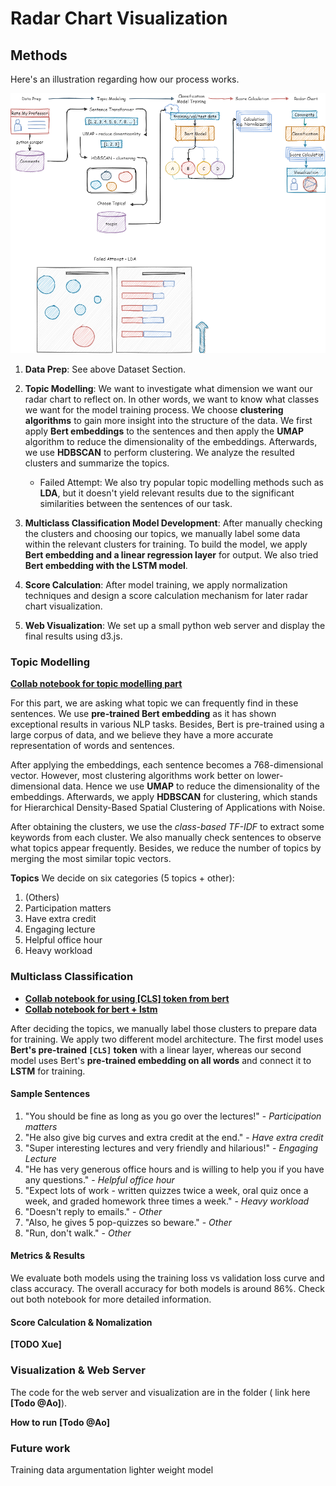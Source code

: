 # Radar Chart Visualization

## Methods

Here's an illustration regarding how our process works.

![img](./workflow-sketch.png)

1. **Data Prep**:
    See above Dataset Section.

2. **Topic Modelling**:
    We want to investigate what dimension we want our radar chart to reflect on. In other words, we want to know what classes we want for the model training process. We choose **clustering algorithms** to gain more insight into the structure of the data. We first apply **Bert embeddings** to the sentences and then apply the **UMAP** algorithm to reduce the dimensionality of the embeddings. Afterwards, we use **HDBSCAN** to perform clustering. We analyze the resulted clusters and summarize the topics.
   - Failed Attempt: We also try popular topic modelling methods such as **LDA**, but it doesn't yield relevant results due to the significant similarities between the sentences of our task.

3. **Multiclass Classification Model Development**:
   After manually checking the clusters and choosing our topics, we manually label some data within the relevant clusters for training. To build the model, we apply **Bert embedding and a linear regression layer** for output. We also tried **Bert embedding with the LSTM model**.

4. **Score Calculation**:
   After model training, we apply normalization techniques and design a score calculation mechanism for later radar chart visualization.

5. **Web Visualization**:
   We set up a small python web server and display the final results using d3.js.

### Topic Modelling

**[Collab notebook for topic modelling part](./Radar-Chart/topic-modelling-dim-reduction.ipynb)**

For this part, we are asking what topic we can frequently find in these sentences. We use **pre-trained Bert embedding** as it has shown exceptional results in various NLP tasks. Besides, Bert is pre-trained using a large corpus of data, and we believe they have a more accurate representation of words and sentences.

After applying the embeddings, each sentence becomes a 768-dimensional vector. However, most clustering algorithms work better on lower-dimensional data. Hence we use **UMAP** to reduce the dimensionality of the embeddings. Afterwards, we apply **HDBSCAN** for clustering, which stands for Hierarchical Density-Based Spatial Clustering of Applications with Noise.

After obtaining the clusters, we use the *class-based TF-IDF* to extract some keywords from each cluster. We also manually check sentences to observe what topics appear frequently. Besides, we reduce the number of topics by merging the most similar topic vectors.

**Topics**
We decide on six categories (5 topics + other):

1. (Others)
2. Participation matters
3. Have extra credit
4. Engaging lecture
5. Helpful office hour
6. Heavy workload

### Multiclass Classification

- **[Collab notebook for using [CLS] token from bert](./Radar-Chart/bert-cls-token.ipynb)**
- **[Collab notebook for bert + lstm](./Radar-Chart/bert-cls-token.ipynb)**

After deciding the topics, we manually label those clusters to prepare data for training. We apply two different model architecture. The first model uses **Bert's pre-trained `[CLS]` token** with a linear layer, whereas our second model uses Bert's **pre-trained embedding on all words** and connect it to **LSTM** for training.

#### Sample Sentences

1. "You should be fine as long as you go over the lectures!" - *Participation matters*
2. "He also give big curves and extra credit at the end." - *Have extra credit*
3. "Super interesting lectures and very friendly and hilarious!" - *Engaging Lecture*
4. "He has very generous office hours and is willing to help you if you have any questions." - *Helpful office hour*
5. "Expect lots of work - written quizzes twice a week, oral quiz once a week, and graded homework three times a week." - *Heavy workload*
6. "Doesn't reply to emails." - *Other*
7. "Also, he gives 5 pop-quizzes so beware." - *Other*
8. "Run, don't walk." - *Other*

#### Metrics & Results

We evaluate both models using the training loss vs validation loss curve and class accuracy. The overall accuracy for both models is around 86%. Check out both notebook for more detailed information.

#### Score Calculation & Nomalization

**[TODO Xue]**

### Visualization & Web Server

The code for the web server and visualization are in the folder ( link here **[Todo @Ao]**).

**How to run**
**[Todo @Ao]**

### Future work

Training data argumentation
lighter weight model
